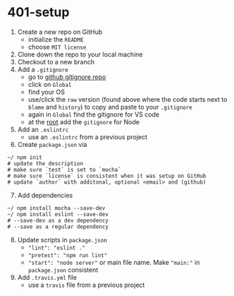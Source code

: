 # 401-setup

1. Create a new repo on GitHub
    - initialize the `README`
    - choose `MIT license`
2. Clone down the repo to your local machine
3. Checkout to a new branch
4. Add a `.gitignore`
    - go to [github gitignore repo](github.com/github/gitignore)
    - click on `Global`
    - find your OS
    - use/click the `raw` version (found above where the code starts next to `blame` and `history`) to copy and paste to your `.gitignore`
    - again in `Global` find the gitignore for VS code
    - at the [root](https://github.com/github/gitignore) add the `gitignore` for Node
5. Add an `.eslintrc`
    - use an `.eslintrc` from a previous project
6. Create `package.json` via
```
~/ npm init
# update the description
# make sure `test` is set to `mocha`
# make sure `license` is consistent when it was setup on GitHub
# update `author` with additonal, optional <email> and (github) 
``` 
7. Add dependencies
```
~/ npm install mocha --save-dev
~/ npm install eslint --save-dev
# --save-dev as a dev dependency  
# --save as a regular dependency
```

8. Update scripts in `package.json`  
    - `"lint": "eslint ."`  
    - `"pretest": "npm run lint"`  
    - `"start": "node server"` or main file name. Make `"main:"` in `package.json` consistent
9. Add `.travis.yml` file
    - use a `travis` file from a previous project